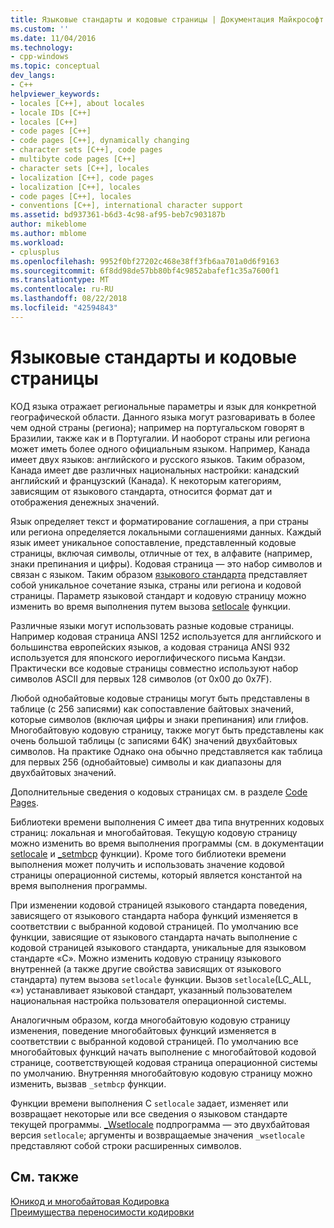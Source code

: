 ```yaml
---
title: Языковые стандарты и кодовые страницы | Документация Майкрософт
ms.custom: ''
ms.date: 11/04/2016
ms.technology:
- cpp-windows
ms.topic: conceptual
dev_langs:
- C++
helpviewer_keywords:
- locales [C++], about locales
- locale IDs [C++]
- locales [C++]
- code pages [C++]
- code pages [C++], dynamically changing
- character sets [C++], code pages
- multibyte code pages [C++]
- character sets [C++], locales
- localization [C++], code pages
- localization [C++], locales
- code pages [C++], locales
- conventions [C++], international character support
ms.assetid: bd937361-b6d3-4c98-af95-beb7c903187b
author: mikeblome
ms.author: mblome
ms.workload:
- cplusplus
ms.openlocfilehash: 9952f0bf27202c468e38ff3fb6aa701a0d6f9163
ms.sourcegitcommit: 6f8dd98de57bb80bf4c9852abafef1c35a7600f1
ms.translationtype: MT
ms.contentlocale: ru-RU
ms.lasthandoff: 08/22/2018
ms.locfileid: "42594843"
---
```

# <a name="locales-and-code-pages"></a>Языковые стандарты и кодовые страницы
КОД языка отражает региональные параметры и язык для конкретной географической области. Данного языка могут разговаривать в более чем одной страны (региона); например на португальском говорят в Бразилии, также как и в Португалии. И наоборот страны или региона может иметь более одного официальным языком. Например, Канада имеет двух языков: английского и русского языков. Таким образом, Канада имеет две различных национальных настройки: канадский английский и французский (Канада). К некоторым категориям, зависящим от языкового стандарта, относится формат дат и отображения денежных значений.  
  
 Язык определяет текст и форматирование соглашения, а при страны или региона определяется локальными соглашениями данных. Каждый язык имеет уникальное сопоставление, представленный кодовые страницы, включая символы, отличные от тех, в алфавите (например, знаки препинания и цифры). Кодовая страница — это набор символов и связан с языком. Таким образом [языкового стандарта](../c-runtime-library/locale.md) представляет собой уникальное сочетание языка, страны или региона и кодовой страницы. Параметр языковой стандарт и кодовую страницу можно изменить во время выполнения путем вызова [setlocale](../c-runtime-library/reference/setlocale-wsetlocale.md) функции.  
  
 Различные языки могут использовать разные кодовые страницы. Например кодовая страница ANSI 1252 используется для английского и большинства европейских языков, а кодовая страница ANSI 932 используется для японского иероглифического письма Кандзи. Практически все кодовые страницы совместно используют набор символов ASCII для первых 128 символов (от 0x00 до 0x7F).  
  
 Любой однобайтовые кодовые страницы могут быть представлены в таблице (с 256 записями) как сопоставление байтовых значений, которые символов (включая цифры и знаки препинания) или глифов. Многобайтовую кодовую страницу, также могут быть представлены как очень большой таблицы (с записями 64K) значений двухбайтовых символов. На практике Однако она обычно представляется как таблица для первых 256 (однобайтовые) символы и как диапазоны для двухбайтовых значений.  
  
 Дополнительные сведения о кодовых страницах см. в разделе [Code Pages](../c-runtime-library/code-pages.md).  
  
 Библиотеки времени выполнения C имеет два типа внутренних кодовых страниц: локальная и многобайтовая. Текущую кодовую страницу можно изменить во время выполнения программы (см. в документации [setlocale](../c-runtime-library/reference/setlocale-wsetlocale.md) и [_setmbcp](../c-runtime-library/reference/setmbcp.md) функции). Кроме того библиотеки времени выполнения может получить и использовать значение кодовой страницы операционной системы, который является константой на время выполнения программы.  
  
 При изменении кодовой страницей языкового стандарта поведения, зависящего от языкового стандарта набора функций изменяется в соответствии с выбранной кодовой страницей. По умолчанию все функции, зависящие от языкового стандарта начать выполнение с кодовой страницей языкового стандарта, уникальные для языковом стандарте «C». Можно изменить кодовую страницу языкового внутренней (а также другие свойства зависящих от языкового стандарта) путем вызова `setlocale` функции. Вызов `setlocale`(LC_ALL, «») устанавливает языковой стандарт, указанный пользователем национальная настройка пользователя операционной системы.  
  
 Аналогичным образом, когда многобайтовую кодовую страницу изменения, поведение многобайтовых функций изменяется в соответствии с выбранной кодовой страницей. По умолчанию все многобайтовых функций начать выполнение с многобайтовой кодовой странице, соответствующей кодовая страница операционной системы по умолчанию. Внутренняя многобайтовую кодовую страницу можно изменить, вызвав `_setmbcp` функции.  
  
 Функции времени выполнения C `setlocale` задает, изменяет или возвращает некоторые или все сведения о языковом стандарте текущей программы. [_Wsetlocale](../c-runtime-library/reference/setlocale-wsetlocale.md) подпрограмма — это двухбайтовая версия `setlocale`; аргументы и возвращаемые значения `_wsetlocale` представляют собой строки расширенных символов.  
  
## <a name="see-also"></a>См. также  
 [Юникод и многобайтовая Кодировка](../text/unicode-and-mbcs.md)   
 [Преимущества переносимости кодировки](../text/benefits-of-character-set-portability.md)